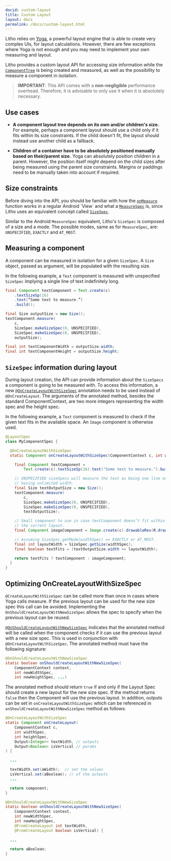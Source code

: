 ```yaml
---
docid: custom-layout
title: Custom Layout
layout: docs
permalink: /docs/custom-layout.html
---
```

Litho relies on [Yoga](https://facebook.github.io/yoga/), a powerful layout engine that is able to create very complex UIs, for layout calculations.  However, there are few exceptions where Yoga is not enough and you may need to implement your own measuring and layout. 

Litho provides a custom layout API for accessing size information while the [`ComponentTree`](/javadoc/com/facebook/litho/ComponentTree) is being created and measured, as well as the possibility to measure a component in isolation.

> **IMPORTANT**: This API comes with a **non-negligible** performance overhead. Therefore, it is advisable to only use it when it is absolutely necessary.

## Use cases

* **A component layout tree depends on its own and/or children's size.** For example, perhaps a component layout should use a child only if it fits within its size constraints. If the child doesn't fit, the layout should instead use another child as a fallback.

* **Children of a container have to be absolutely positioned manually based on their/parent size.** Yoga can absolutely position children in a parent. However, the position itself might depend on the child sizes after being measured using the parent size constraints. Margins or paddings need to be manually taken into account if required.

## Size constraints
Before diving into the API, you should be familiar with how the [`onMeasure`](https://developer.android.com/reference/android/view/View.html#onMeasure(int,%20int)) function works in a regular Android `View` and what a [`MeasureSpec`](https://developer.android.com/reference/android/view/View.MeasureSpec.html) is, since Litho uses an equivalent concept called [`SizeSpec`](/javadoc/com/facebook/litho/SizeSpec). 

Similar to the Android `MeasureSpec` equivalent, Litho's `SizeSpec` is composed of a size and a mode. The possible modes, same as for `MeasureSpec`, are: `UNSPECIFIED`, `EXACTLY` and `AT_MOST`.

## Measuring a component

A component can be measured in isolation for a given `SizeSpec`. A `Size` object, passed as argument, will be populated with the resulting size.

In the following example, a `Text` component is measured with unspecified `SizeSpec` implying a single line of text indefinitely long.

```java
final Component textComponent = Text.create(c)
    .textSizeSp(16)
    .text(“Some text to measure.”)
    .build();

final Size outputSize = new Size();
textComponent.measure(
    c, 
    SizeSpec.makeSizeSpec(0, UNSPECIFIED),
    SizeSpec.makeSizeSpec(0, UNSPECIFIED),
    outputSize);

final int textComponentWidth = outputSize.width;
final int textComponentHeight = outputSize.height;
```

## `SizeSpec` information during layout

During layout creation, the API can provide information about the `SizeSpecs` a component is going to be measured with. To access this information, a new [`@OnCreateLayoutWithSizeSpec`](/javadoc/com/facebook/litho/annotations/OnCreateLayoutWithSizeSpec) annotation needs to be used instead of `@OnCreateLayout`. The arguments of the annotated method, besides the standard ComponentContext, are two more integers representing the width spec and the height spec.

In the following example, a `Text` component is measured to check if the given text fits in the available space. An `Image` component is otherwise used.

```java
@LayoutSpec
class MyComponentSpec {

  @OnCreateLayoutWithSizeSpec
  static Component onCreateLayoutWithSizeSpec(ComponentContext c, int widthSpec, int heightSpec) {

    final Component textComponent =
        Text.create(c).textSizeSp(16).text("Some text to measure.").build();

    // UNSPECIFIED sizeSpecs will measure the text as being one line only,
    // having unlimited width.
    final Size textOutputSize = new Size();
    textComponent.measure(
        c,
        SizeSpec.makeSizeSpec(0, UNSPECIFIED),
        SizeSpec.makeSizeSpec(0, UNSPECIFIED),
        textOutputSize);

    // Small component to use in case textComponent doesn’t fit within
    // the current layout.
    final Component imageComponent = Image.create(c).drawableRes(R.drawable.ic_launcher).build();

    // Assuming SizeSpec.getMode(widthSpec) == EXACTLY or AT_MOST.
    final int layoutWidth = SizeSpec.getSize(widthSpec);
    final boolean textFits = (textOutputSize.width <= layoutWidth);

    return textFits ? textComponent : imageComponent;
  }
}
```

## Optimizing OnCreateLayoutWithSizeSpec

`@CreateLayoutWithSizeSpec` can be called more than once in cases where Yoga calls measure.  If the previous layout can be used for the new size spec this call can be avoided. Implementing the `OnShouldCreateLayoutWithNewSizeSpec` allows the spec to specify when the previous layout can be reused.

[`@OnShouldCreateLayoutWithNewSizeSpec`](/javadoc/com/facebook/litho/annotations/OnShouldCreateLayoutWithNewSizeSpec) indicates that the annotated method will be called when the component checks if it can use the previous layout with a new size spec. This is used in conjunction with `@OnCreateLayoutWithSizeSpec`. The annotated method must have the following signature:

```java
@OnShouldCreateLayoutWithNewSizeSpec
static boolean onShouldCreateLayoutWithNewSizeSpec(
    ComponentContext context,
    int newWidthSpec,
    int newHeightSpec, ...)
```

The annotated method should return `true` if and only if the Layout Spec should create a new layout for the new size spec. If the method returns `false` then the Component will use the previous layout. In addition,  outputs can be set in `onCreateLayoutWithSizeSpec` which can be referenced in `onShouldCreateLayoutWithNewSizeSpec` method as follows:

```java
@OnCreateLayoutWithSizeSpec
static Component onCreateLayout(
    ComponentContext c,
    int widthSpec,
    int heightSpec,
    Output<Integer> textWidth, // outputs
    Output<Boolean> isVertical // params
) {

  ...

  textWidth.set(aWidth);  // set the values 
  isVertical.set(aBoolean); // of the outputs
  ... 

  return component;
}

@OnShouldCreateLayoutWithNewSizeSpec
static boolean onShouldCreateLayoutWithNewSizeSpec(
    ComponentContext context,
    int newWidthSpec,
    int newHeightSpec, 
    @FromCreateLayout int textWidth,
    @FromCreateLayout boolean isVertical) {
    
  ...

  return aBoolean;
}
```
